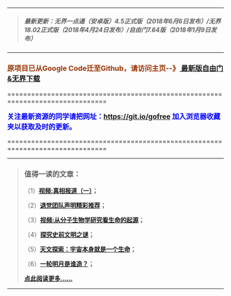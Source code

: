 ***
>##### 最新更新：无界一点通（安卓版）4.5正式版（2018年6月6日发布）/无界18.02正式版（2018年4月24日发布）/自由门7.64版（2018年1月9日发布）
***

<h3><font color="#993300"> 原项目已从Google Code迁至Github，请访问主页--》<a href="https://github.com/sglfree/freesky/wiki/%E8%87%AA%E7%94%B1%E9%97%A8%E6%9C%80%E6%96%B0%E7%89%88%E4%B8%8B%E8%BD%BD-%E6%97%A0%E7%95%8C%E6%B5%8F%E8%A7%88%E6%9C%80%E6%96%B0%E6%AD%A3%E5%BC%8F%E7%89%88%E4%B8%8B%E8%BD%BD-%E7%BF%BB%E5%A2%99%E8%BD%AF%E4%BB%B6%E4%B8%8B%E8%BD%BD" target="_blank"> 最新版自由门&无界下载</a></font></h3>
<p>===============================================================================</p>
<font color="blue" size="3"><strong>关注最新资源的同学请把网址：<font color="#993300"><a href="https://git.io/gofree" target="_blank">https://git.io/gofree</a> </font>加入浏览器收藏夹以获取及时的更新。</strong></font>
<p>===============================================================================</p>

***
>###  值得一读的文章：
> <p>（1）<strong><a href="https://d33deeo2ivuazt.cloudfront.net/forum7.php?h=b1" target="_blank">视频:真相报道（一）</a>；</strong></p>
> <p>（2）<strong><a href="https://d33deeo2ivuazt.cloudfront.net/forum7.php?h=b2" target="_blank">退党团队声明精彩推荐</a>；</strong></p>
> <p>（3）<strong><a href="https://d33deeo2ivuazt.cloudfront.net/forum7.php?h=b3" target="_blank">视频:从分子生物学研究看生命的起源</a>；</strong></p>
> <p>（4）<strong><a href="https://d33deeo2ivuazt.cloudfront.net/forum7.php?h=b4" target="_blank">探究史前文明之谜</a>；</strong></p>
> <p>（5）<strong><a href="https://d33deeo2ivuazt.cloudfront.net/forum7.php?h=b5" target="_blank">天文探索：宇宙本身就是一个生命</a>；</strong></p>
> <p>（6）<strong><a href="https://d33deeo2ivuazt.cloudfront.net/forum7.php?h=b6" target="_blank">一轮明月是谁造？</a>；</strong></p>
> <p><strong><a href="https://d33deeo2ivuazt.cloudfront.net/forum7.php?h=b7" target="_blank">点此阅读更多……</a></strong></p>
***
